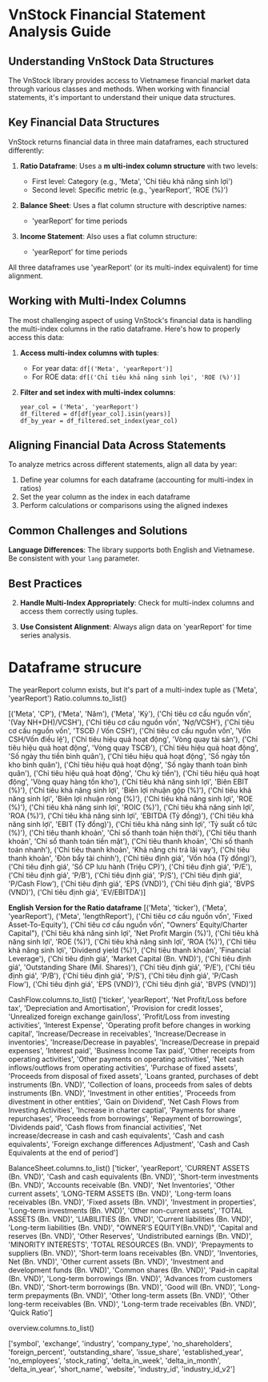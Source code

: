 # VnStock Financial Statement Analysis Guide

## Understanding VnStock Data Structures

The VnStock library provides access to Vietnamese financial market data through various classes and methods. When working with financial statements, it's important to understand their unique data structures.

## Key Financial Data Structures

VnStock returns financial data in three main dataframes, each structured differently:

1. **Ratio Dataframe**: Uses a **m
ulti-index column structure** with two levels:
   - First level: Category (e.g., 'Meta', 'Chỉ tiêu khả năng sinh lợi')
   - Second level: Specific metric (e.g., 'yearReport', 'ROE (%)')

2. **Balance Sheet**: Uses a flat column structure with descriptive names:
   - 'yearReport' for time periods

3. **Income Statement**: Also uses a flat column structure:
   - 'yearReport' for time periods

All three dataframes use 'yearReport' (or its multi-index equivalent) for time alignment.

## Working with Multi-Index Columns

The most challenging aspect of using VnStock's financial data is handling the multi-index columns in the ratio dataframe. Here's how to properly access this data:

1. **Access multi-index columns with tuples**: 
   - For year data: `df[('Meta', 'yearReport')]`
   - For ROE data: `df[('Chỉ tiêu khả năng sinh lợi', 'ROE (%)')]`

2. **Filter and set index with multi-index columns**:
   ```
   year_col = ('Meta', 'yearReport')
   df_filtered = df[df[year_col].isin(years)]
   df_by_year = df_filtered.set_index(year_col)
   ```

## Aligning Financial Data Across Statements

To analyze metrics across different statements, align all data by year:

1. Define year columns for each dataframe (accounting for multi-index in ratios)
2. Set the year column as the index in each dataframe
3. Perform calculations or comparisons using the aligned indexes

## Common Challenges and Solutions

 **Language Differences**: The library supports both English and Vietnamese. Be consistent with your `lang` parameter.

## Best Practices

2. **Handle Multi-Index Appropriately**: Check for multi-index columns and access them correctly using tuples.

3. **Use Consistent Alignment**: Always align data on 'yearReport' for time series analysis.

# Dataframe strucure
The yearReport column exists, but it's part of a multi-index tuple as ('Meta', 'yearReport')
Ratio.columns.to_list()


[('Meta', 'CP'),
 ('Meta', 'Năm'),
 ('Meta', 'Kỳ'),
 ('Chỉ tiêu cơ cấu nguồn vốn', '(Vay NH+DH)/VCSH'),
 ('Chỉ tiêu cơ cấu nguồn vốn', 'Nợ/VCSH'),
 ('Chỉ tiêu cơ cấu nguồn vốn', 'TSCĐ / Vốn CSH'),
 ('Chỉ tiêu cơ cấu nguồn vốn', 'Vốn CSH/Vốn điều lệ'),
 ('Chỉ tiêu hiệu quả hoạt động', 'Vòng quay tài sản'),
 ('Chỉ tiêu hiệu quả hoạt động', 'Vòng quay TSCĐ'),
 ('Chỉ tiêu hiệu quả hoạt động', 'Số ngày thu tiền bình quân'),
 ('Chỉ tiêu hiệu quả hoạt động', 'Số ngày tồn kho bình quân'),
 ('Chỉ tiêu hiệu quả hoạt động', 'Số ngày thanh toán bình quân'),
 ('Chỉ tiêu hiệu quả hoạt động', 'Chu kỳ tiền'),
 ('Chỉ tiêu hiệu quả hoạt động', 'Vòng quay hàng tồn kho'),
 ('Chỉ tiêu khả năng sinh lợi', 'Biên EBIT (%)'),
 ('Chỉ tiêu khả năng sinh lợi', 'Biên lợi nhuận gộp (%)'),
 ('Chỉ tiêu khả năng sinh lợi', 'Biên lợi nhuận ròng (%)'),
 ('Chỉ tiêu khả năng sinh lợi', 'ROE (%)'),
 ('Chỉ tiêu khả năng sinh lợi', 'ROIC (%)'),
 ('Chỉ tiêu khả năng sinh lợi', 'ROA (%)'),
 ('Chỉ tiêu khả năng sinh lợi', 'EBITDA (Tỷ đồng)'),
 ('Chỉ tiêu khả năng sinh lợi', 'EBIT (Tỷ đồng)'),
 ('Chỉ tiêu khả năng sinh lợi', 'Tỷ suất cổ tức (%)'),
 ('Chỉ tiêu thanh khoản', 'Chỉ số thanh toán hiện thời'),
 ('Chỉ tiêu thanh khoản', 'Chỉ số thanh toán tiền mặt'),
 ('Chỉ tiêu thanh khoản', 'Chỉ số thanh toán nhanh'),
 ('Chỉ tiêu thanh khoản', 'Khả năng chi trả lãi vay'),
 ('Chỉ tiêu thanh khoản', 'Đòn bẩy tài chính'),
 ('Chỉ tiêu định giá', 'Vốn hóa (Tỷ đồng)'),
 ('Chỉ tiêu định giá', 'Số CP lưu hành (Triệu CP)'),
 ('Chỉ tiêu định giá', 'P/E'),
 ('Chỉ tiêu định giá', 'P/B'),
 ('Chỉ tiêu định giá', 'P/S'),
 ('Chỉ tiêu định giá', 'P/Cash Flow'),
 ('Chỉ tiêu định giá', 'EPS (VND)'),
 ('Chỉ tiêu định giá', 'BVPS (VND)'),
 ('Chỉ tiêu định giá', 'EV/EBITDA')]

 **English Version for the Ratio dataframe**
 [('Meta', 'ticker'),
 ('Meta', 'yearReport'),
 ('Meta', 'lengthReport'),
 ('Chỉ tiêu cơ cấu nguồn vốn', 'Fixed Asset-To-Equity'),
 ('Chỉ tiêu cơ cấu nguồn vốn', "Owners' Equity/Charter Capital"),
 ('Chỉ tiêu khả năng sinh lợi', 'Net Profit Margin (%)'),
 ('Chỉ tiêu khả năng sinh lợi', 'ROE (%)'),
 ('Chỉ tiêu khả năng sinh lợi', 'ROA (%)'),
 ('Chỉ tiêu khả năng sinh lợi', 'Dividend yield (%)'),
 ('Chỉ tiêu thanh khoản', 'Financial Leverage'),
 ('Chỉ tiêu định giá', 'Market Capital (Bn. VND)'),
 ('Chỉ tiêu định giá', 'Outstanding Share (Mil. Shares)'),
 ('Chỉ tiêu định giá', 'P/E'),
 ('Chỉ tiêu định giá', 'P/B'),
 ('Chỉ tiêu định giá', 'P/S'),
 ('Chỉ tiêu định giá', 'P/Cash Flow'),
 ('Chỉ tiêu định giá', 'EPS (VND)'),
 ('Chỉ tiêu định giá', 'BVPS (VND)')]

CashFlow.columns.to_list()
 ['ticker',
 'yearReport',
 'Net Profit/Loss before tax',
 'Depreciation and Amortisation',
 'Provision for credit losses',
 'Unrealized foreign exchange gain/loss',
 'Profit/Loss from investing activities',
 'Interest Expense',
 'Operating profit before changes in working capital',
 'Increase/Decrease in receivables',
 'Increase/Decrease in inventories',
 'Increase/Decrease in payables',
 'Increase/Decrease in prepaid expenses',
 'Interest paid',
 'Business Income Tax paid',
 'Other receipts from operating activities',
 'Other payments on operating activities',
 'Net cash inflows/outflows from operating activities',
 'Purchase of fixed assets',
 'Proceeds from disposal of fixed assets',
 'Loans granted, purchases of debt instruments (Bn. VND)',
 'Collection of loans, proceeds from sales of debts instruments (Bn. VND)',
 'Investment in other entities',
 'Proceeds from divestment in other entities',
 'Gain on Dividend',
 'Net Cash Flows from Investing Activities',
 'Increase in charter captial',
 'Payments for share repurchases',
 'Proceeds from borrowings',
 'Repayment of borrowings',
 'Dividends paid',
 'Cash flows from financial activities',
 'Net increase/decrease in cash and cash equivalents',
 'Cash and cash equivalents',
 'Foreign exchange differences Adjustment',
 'Cash and Cash Equivalents at the end of period']

BalanceSheet.columns.to_list()
 ['ticker',
 'yearReport',
 'CURRENT ASSETS (Bn. VND)',
 'Cash and cash equivalents (Bn. VND)',
 'Short-term investments (Bn. VND)',
 'Accounts receivable (Bn. VND)',
 'Net Inventories',
 'Other current assets',
 'LONG-TERM ASSETS (Bn. VND)',
 'Long-term loans receivables (Bn. VND)',
 'Fixed assets (Bn. VND)',
 'Investment in properties',
 'Long-term investments (Bn. VND)',
 'Other non-current assets',
 'TOTAL ASSETS (Bn. VND)',
 'LIABILITIES (Bn. VND)',
 'Current liabilities (Bn. VND)',
 'Long-term liabilities (Bn. VND)',
 "OWNER'S EQUITY(Bn.VND)",
 'Capital and reserves (Bn. VND)',
 'Other Reserves',
 'Undistributed earnings (Bn. VND)',
 'MINORITY INTERESTS',
 'TOTAL RESOURCES (Bn. VND)',
 'Prepayments to suppliers (Bn. VND)',
 'Short-term loans receivables (Bn. VND)',
 'Inventories, Net (Bn. VND)',
 'Other current assets (Bn. VND)',
 'Investment and development funds (Bn. VND)',
 'Common shares (Bn. VND)',
 'Paid-in capital (Bn. VND)',
 'Long-term borrowings (Bn. VND)',
 'Advances from customers (Bn. VND)',
 'Short-term borrowings (Bn. VND)',
 'Good will (Bn. VND)',
 'Long-term prepayments (Bn. VND)',
 'Other long-term assets (Bn. VND)',
 'Other long-term receivables (Bn. VND)',
 'Long-term trade receivables (Bn. VND)',
 'Quick Ratio']

 overview.columns.to_list()

 ['symbol',
 'exchange',
 'industry',
 'company_type',
 'no_shareholders',
 'foreign_percent',
 'outstanding_share',
 'issue_share',
 'established_year',
 'no_employees',
 'stock_rating',
 'delta_in_week',
 'delta_in_month',
 'delta_in_year',
 'short_name',
 'website',
 'industry_id',
 'industry_id_v2']

 